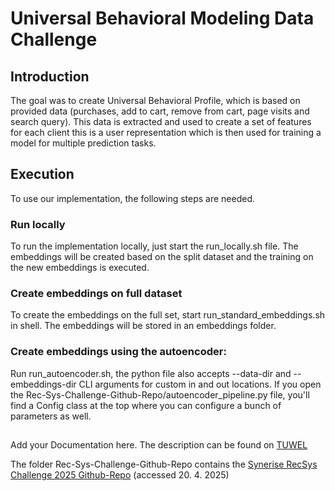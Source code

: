 # Universal Behavioral Modeling Data Challenge

## Introduction
The goal was to create Universal Behavioral Profile, which is based on provided data (purchases, add to cart, remove from cart, page visits and search query). This data is extracted and used to create a set of features for each client this is a user representation which is then used for training a model for multiple prediction tasks.

## Execution
To use our implementation, the following steps are needed. 

### Run locally
To run the implementation locally, just start the run_locally.sh file. The embeddings will be created based on the split dataset and the training on the new embeddings is executed.

### Create embeddings on full dataset
To create the embeddings on the full set, start run_standard_embeddings.sh in shell. The embeddings will be stored in an embeddings folder.

### Create embeddings using the autoencoder:

Run run_autoencoder.sh, the python file also accepts --data-dir and --embeddings-dir CLI arguments for custom in and out locations.
If you open the Rec-Sys-Challenge-Github-Repo/autoencoder_pipeline.py file, you'll find a Config class at the top where you can configure a bunch of parameters as well.






## 
Add your Documentation here. The description can be found on [TUWEL](https://tuwel.tuwien.ac.at/mod/page/view.php?id=2495021)

The folder Rec-Sys-Challenge-Github-Repo contains the [Synerise RecSys Challenge 2025 Github-Repo](https://github.com/Synerise/recsys2025) (accessed 20. 4. 2025)